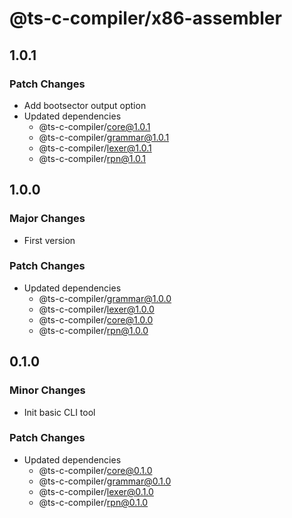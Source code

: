 # @ts-c-compiler/x86-assembler

## 1.0.1

### Patch Changes

- Add bootsector output option
- Updated dependencies
  - @ts-c-compiler/core@1.0.1
  - @ts-c-compiler/grammar@1.0.1
  - @ts-c-compiler/lexer@1.0.1
  - @ts-c-compiler/rpn@1.0.1

## 1.0.0

### Major Changes

- First version

### Patch Changes

- Updated dependencies
  - @ts-c-compiler/grammar@1.0.0
  - @ts-c-compiler/lexer@1.0.0
  - @ts-c-compiler/core@1.0.0
  - @ts-c-compiler/rpn@1.0.0

## 0.1.0

### Minor Changes

- Init basic CLI tool

### Patch Changes

- Updated dependencies
  - @ts-c-compiler/core@0.1.0
  - @ts-c-compiler/grammar@0.1.0
  - @ts-c-compiler/lexer@0.1.0
  - @ts-c-compiler/rpn@0.1.0
